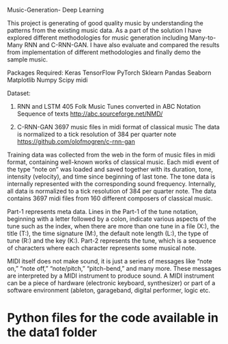 Music-Generation- Deep Learning


This project is generating of good quality music by understanding the patterns from the existing music data. As a part of the solution I have explored different methodologies for music generation including Many-to-Many RNN and C-RNN-GAN. I have also evaluate and compared the results from implementation of different methodologies and finally demo the sample music.

Packages Required: Keras TensorFlow PyTorch Sklearn Pandas Seaborn Matplotlib Numpy Scipy midi

Dataset:

1. RNN and LSTM 405 Folk Music Tunes converted in ABC Notation Sequence of texts http://abc.sourceforge.net/NMD/

2. C-RNN-GAN 3697 music files in midi format of classical music The data is normalized to a tick resolution of 384 per quarter note https://github.com/olofmogren/c-rnn-gan

Training data was collected from the web in the form of music files in midi format, containing well-known works of classical music. Each midi event of the type “note on” was loaded and saved together with its duration, tone, intensity (velocity), and time since beginning of last tone. The tone data is internally represented with the corresponding sound frequency. Internally, all data is normalized to a tick resolution of 384 per quarter note. The data contains 3697 midi files from 160 different composers of classical music.

Part-1 represents meta data. Lines in the Part-1 of the tune notation, beginning with a letter followed by a colon, indicate various aspects of the tune such as the index, when there are more than one tune in a file (X:), the title (T:), the time signature (M:), the default note length (L:), the type of tune (R:) and the key (K:). Part-2 represents the tune, which is a sequence of characters where each character represents some musical note.

MIDI itself does not make sound, it is just a series of messages like “note on,” “note off,” “note/pitch,” “pitch-bend,” and many more. These messages are interpreted by a MIDI instrument to produce sound. A MIDI instrument can be a piece of hardware (electronic keyboard, synthesizer) or part of a software environment (ableton, garageband, digital performer, logic etc.


# Python files for the code available in the data1 folder
